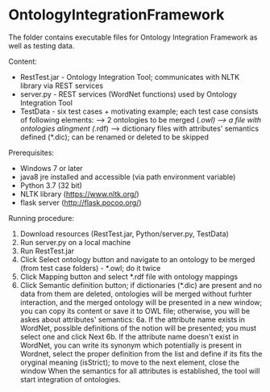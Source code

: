 # OntologyIntegrationFramework

The folder contains executable files for Ontology Integration Framework as well as testing data.

Content:
- RestTest.jar - Ontology Integration Tool; communicates with NLTK library via REST services
- server.py - REST services (WordNet functions) used by Ontology Integration Tool
- TestData - six test cases + motivating example; each test case consists of following elements:
--> 2 ontologies to be merged (*.owl)
--> a file with ontologies alingment (*.rdf)
--> dictionary files with attributes' semantics defined (*.dic); can be renamed or deleted to be skipped

Prerequisites:
- Windows 7 or later
- java8 jre installed and accessible (via path environment variable)
- Python 3.7 (32 bit)
- NLTK library (https://www.nltk.org/)
- flask server (http://flask.pocoo.org/)

Running procedure:
1. Download resources (RestTest.jar, Python/server.py, TestData)
2. Run server.py on a local machine
3. Run RestTest.jar 
4. Click Select ontology button and navigate to an ontology to be merged (from test case folders) - *.owl; do it twice 
5. Click Mapping button and select *.rdf file with ontology mappings
6. Click Semantic definition button; if dictionaries (*.dic) are present and no data from them are deleted, ontologies will be merged without furhter interaction, and the merged ontology will be presented in a new window; you can copy its content or save it to OWL file;
otherwise, you will be askes about attributes' semantics:
6a. If the attribute name exists in WordNet, possible definitions of the notion will be presented; you must select one and click Next
6b. If the attribute name doesn't exist in WordNet, you can write its synonym which potentially is present in Wordnet, select the proper definition from the list and define if its fits the oryginal meaning (isStrict); to move to the next element, close the window
When the semantics for all attributes is established, the tool will start integration of ontologies.

